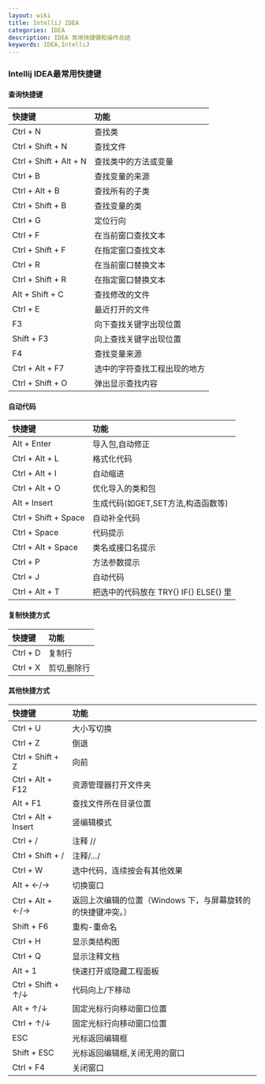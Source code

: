 ```yaml
---
layout: wiki
title: IntelliJ IDEA
categories: IDEA
description: IDEA 常用快捷键和操作总结
keywords: IDEA,IntelliJ
---
```


### Intellij IDEA最常用快捷键


####  查询快捷键

|快捷键                |功能      |
|:---------------------|:------------|
| Ctrl + N             | 查找类     |
| Ctrl + Shift + N     | 查找文件   |
| Ctrl + Shift + Alt + N | 查找类中的方法或变量|
| Ctrl + B             | 查找变量的来源 |
| Ctrl + Alt + B       | 查找所有的子类 |
| Ctrl + Shift + B     | 查找变量的类 |
| Ctrl + G             | 定位行向 |
| Ctrl + F             | 在当前窗口查找文本 |
| Ctrl + Shift + F     | 在指定窗口查找文本 |
| Ctrl + R             | 在当前窗口替换文本 |
| Ctrl + Shift + R     | 在指定窗口替换文本 |
| Alt + Shift + C      |  查找修改的文件|
| Ctrl + E             | 最近打开的文件|
| F3                   | 向下查找关键字出现位置 |
| Shift + F3           | 向上查找关键字出现位置|
| F4                   |查找变量来源|
| Ctrl + Alt + F7      | 选中的字符查找工程出现的地方   |
| Ctrl + Shift + O     | 弹出显示查找内容       |


####  自动代码

|快捷键                | 功能      |
|:---------------------|:------------|
| Alt + Enter          | 导入包,自动修正  |
| Ctrl + Alt + L       | 格式化代码 |
| Ctrl + Alt + I       | 自动缩进 |
| Ctrl + Alt + O       | 优化导入的类和包  |
| Alt + Insert         |生成代码(如GET,SET方法,构造函数等) |
| Ctrl + Shift + Space |自动补全代码 |
| Ctrl + Space         |代码提示|
| Ctrl + Alt + Space   |类名或接口名提示 |
| Ctrl + P             |  方法参数提示 |
| Ctrl + J             |  自动代码       |
| Ctrl + Alt + T       |把选中的代码放在 TRY{} IF{} ELSE{} 里 |



####  复制快捷方式

| 快捷键               | 功能      |
|:---------------------|:------------|
| Ctrl + D             | 复制行 |
| Ctrl + X             |剪切,删除行  |

####  其他快捷方式

| 快捷键               | 功能      |
|:---------------------|:------------|
| Ctrl + U             | 大小写切换  |
| Ctrl + Z             |倒退   |
| Ctrl + Shift + Z     |向前  |
| Ctrl + Alt + F12     |资源管理器打开文件夹  |
| Alt + F1             | 查找文件所在目录位置 |
| Ctrl + Alt + Insert  |竖编辑模式  |
| Ctrl + /             |  注释 //    |
| Ctrl + Shift + /     |  注释/*...*/  |
| Ctrl + W             | 选中代码，连续按会有其他效果   |
| Alt + ←/→            | 切换窗口 |
| Ctrl + Alt + ←/→     | 返回上次编辑的位置（Windows 下，与屏幕旋转的的快捷键冲突。） |
| Shift + F6           |  重构-重命名  |
| Ctrl + H             | 显示类结构图 |
| Ctrl + Q             | 显示注释文档 |
| Alt + 1              |快速打开或隐藏工程面板|
| Ctrl + Shift + ↑/↓   |代码向上/下移动|
| Alt + ↑/↓            | 固定光标行向移动窗口位置  |
| Ctrl + ↑/↓           | 固定光标行向移动窗口位置  |
| ESC                  |  光标返回编辑框   |
| Shift + ESC          | 光标返回编辑框,关闭无用的窗口 |
| Ctrl + F4            | 关闭窗口  |
